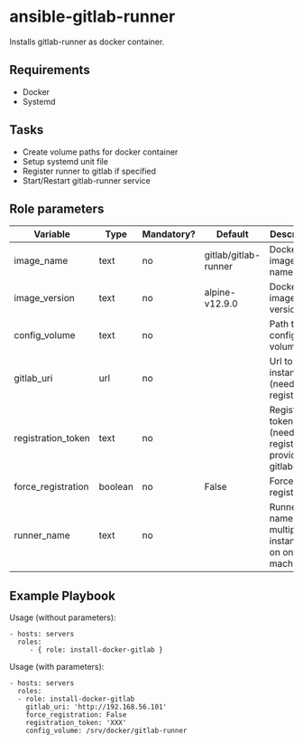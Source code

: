 ansible-gitlab-runner
=====================

Installs gitlab-runner as docker container.

Requirements
------------

* Docker
* Systemd

Tasks
-----

* Create volume paths for docker container
* Setup systemd unit file
* Register runner to gitlab if specified
* Start/Restart gitlab-runner service

Role parameters
--------------

| Variable      | Type | Mandatory? | Default | Description           |
|---------------|------|------------|---------|-----------------------|
| image_name    | text | no         | gitlab/gitlab-runner | Docker image name    |
| image_version | text | no         | alpine-v12.9.0       | Docker image version |
| config_volume | text | no         | <empty>              | Path to config volume |
| gitlab_uri    | url  | no         | <empty>              | Url to gitlab instance (needed for registration) |
| registration_token | text  | no   | <empty>              | Registration token (needed for registration, provided by gitlab) |
| force_registration | boolean | no | False                | Force registration                                               |
| runner_name        | text    | no | <empty>              | Runner name for multiple instances on one machine                |


Example Playbook
----------------

Usage (without parameters):

    - hosts: servers
      roles:
         - { role: install-docker-gitlab }

Usage (with parameters):

    - hosts: servers
      roles:
      - role: install-docker-gitlab
        gitlab_uri: 'http://192.168.56.101'
        force_registration: False
        registration_token: 'XXX'
        config_volume: /srv/docker/gitlab-runner
